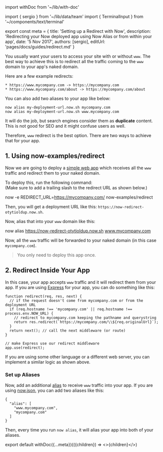 import withDoc from '~/lib/with-doc'

import { sergio } from '~/lib/data/team'
import { TerminalInput } from '~/components/text/terminal'

export const meta = {
  title: 'Setting up a Redirect with Now',
  description: 'Redirecting your Now deployed app using Now Alias or from within your app',
  date: '5 Nov 2017',
  authors: [sergio],
  editUrl: 'pages/docs/guides/redirect.md'
}

You usually want your users to access your site with or without `www`. The best way to achieve this is to redirect all the traffic coming to the `www` domain to your app's naked domain.

Here are a few example redirects:

```
* https://www.mycompany.com -> https://mycompany.com
* https://www.mycompany.com/about -> https://mycompany.com/about
```

You can also add two aliases to your app like below:

```
now alias my-deployment-url.now.sh mycompany.com
now alias my-deployment-url.now.sh www.mycompany.com
```

It will do the job, but search engines consider them as **duplicate** content. This is not good for SEO and it might confuse users as well.

Therefore, `www` redirect is the best option. There are two ways to achieve that for your app.

## 1. Using now-examples/redirect

Now we are going to deploy a [simple web app](https://github.com/now-examples/redirect) which receives all the `www` traffic and redirect them to your naked domain.

To deploy this, run the following command:<br/>
(Make sure to add a trailing slash to the redirect URL as shown below.)

<TerminalInput>now -e REDIRECT_URL=https://mycompany.com/ now-examples/redirect</TerminalInput>

Then, you will get a deployment URL like this: `https://now-redirect-otytioldup.now.sh`.

Now, alias that into your `www` domain like this:

<TerminalInput>now alias https://now-redirect-otytioldup.now.sh www.mycompany.com</TerminalInput>

Now, all the `www` traffic will be forwarded to your naked domain (in this case `mycompany.com`).

> You only need to deploy this app once. 


## 2. Redirect Inside Your App

In this case, your app accepts `www` traffic and it will redirect them from your app. If you are using [Express](https://expressjs.com/) for your app, you can do something like this:

```
function redirect(req, res, next) {
  // if the request doesn't come from mycompany.com or from the deployment URL
  if (req.hostname !== 'mycompany.com' || req.hostname !== process.env.NOW_URL) {
    // redirect to mycompany.com keeping the pathname and querystring
    return res.redirect(`https://mycompany.com/\\${req.originalUrl}`);
  }
  return next(); // call the next middleware (or route)
}

// make Express use our redirect middleware
app.use(redirect);
```

If you are using some other language or a different web server, you can implement a similar logic as shown above.

### Set up Aliases

Now, add an additional [alias](/docs/getting-started/assign-a-domain-name) to receive `www` traffic into your app. If you are using [now.json](/docs/features/configuration), you can add two aliases like this:

```
{
  "alias": [
    "www.mycompany.com",
    "mycompany.com"
  ]
}
```

Then, every time you run `now alias`, it will alias your app into both of your aliases.

export default withDoc({...meta})(({children}) => <>{children}</>)
